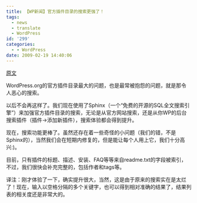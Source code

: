 ```yaml
---
title: 【WP新闻】官方插件目录的搜索更强了！
tags:
  - news
  - translate
  - WordPress
id: '299'
categories:
  - - WordPress
date: 2009-02-19 14:40:06
---
```


[原文](http://wordpress.org/development/2009/02/new-and-improved-plugins-directory-search/)

WordPress.org的官方插件目录最大的问题，也是最常被抱怨的问题，就是那令人恶心的搜索。

以后不会再这样了。我们现在使用了Sphinx（一个“免费的开源的SQL全文搜索引擎”）来加强官方插件目录的搜索，无论是从官方网站搜索，还是从你WP的后台搜索插件（插件→添加新插件），搜索体验都会得到提升。

现在，搜索功能更棒了。虽然还存在着一些奇怪的小问题（我们的错，不是Sphinx的），当然我们会在短期内修复的，但是能让每个人用上它，我们十分高兴:)。

目前，只有插件的标题、描述、安装、FAQ等等来自readme.txt的字段被索引，不过，我们很快会补充完整的，包括作者和tags等。

译注：刚才体验了一下，确实提升很大，当然，这是由于原来的搜索实在是太烂了！现在，输入以空格分隔的多个关键字，也可以得到相对准确的结果了，结果列表的相关度还是非常大的。